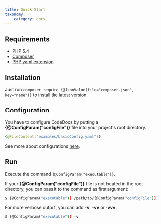 ```yaml
---
title: Quick Start
taxonomy:
    category: docs
---
```


## Requirements

- PHP 5.4
- [Composer](https://getcomposer.org/)
- [PHP yaml extension](http://php.net/manual/en/book.yaml.php)


## Installation

Just run `composer require {@JsonValue(file="composer.json", key="name")}` to install
the latest version.


## Configuration

You have to configure CodeDocs by putting a **{@ConfigParam("configFile")}** file
into your project's root directory.

```yaml
{@FileContent("examples/basicConfig.yaml")}
```

See more about configurations [here](/usage/configuration).


## Run

Execute the command `{@ConfigParam("executable")}`.

If your **{@ConfigParam("configFile")}** file is not located in the root directory, you can pass it to the
command as first argument:

```bash
$ {@ConfigParam("executable")} /path/to/{@ConfigParam("configFile")}
```

For more verbose output, you can add **-v**, **-vv** or **-vvv**:

```bash
$ {@ConfigParam("executable")} -v
```
